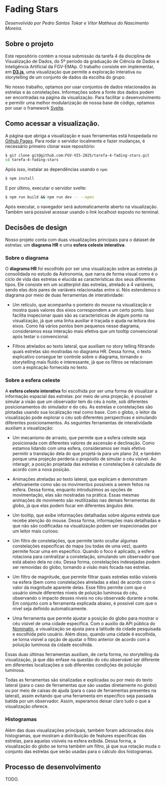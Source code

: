 # Fading Stars

*Desenvolvido por Pedro Santos Tokar e Vitor Matheus do Nascimento Moreira.*

## Sobre o projeto

Este repositório contém a nossa submissão da tarefa 4 da disciplina de Visualização
de Dados, do 5º período da graduação de Ciência de Dados e Inteligência Artificial
da FGV-EMAp. O trabalho consiste em implementar, em [**D3.js**](https://d3js.org/),
uma visualização que permite a exploração interativa ou storytelling de um
conjunto de dados da escolha do grupo.

No nosso trabalho, optamos por usar conjuntos de dados relacionados
às estrelas e às constelações. Informações sobre a fonte dos dados podem ser
encontradas na página da visualização. Para facilitar o desenvolvimento e permitir
uma melhor modularização de nossa base de código, optamos por usar o framework
[Svelte](https://svelte.dev/).

## Como acessar a visualização.

A página que abriga a visualização e suas ferramentas está hospedada no
[Github Pages](https://fgv-vis-2025.github.io/tarefa-4-fading-stars/). Para rodar
o servidor localmente e fazer mudanças, é necessário primeiro clonar esse repositório:

```bash
$ git clone git@github.com:FGV-VIS-2025/tarefa-4-fading-stars.git
cd tarefa-4-fading-stars
```

Após isso, instalar as dependências usando o `npm`:

```bash
$ npm install
```

E por último, executar o servidor svelte:

```bash
$ npm run build && npm run dev -- --open
```
Após executar, o navegador será automaticamente aberto na visualização. Também será
possível acessar usando o link localhost exposto no terminal.

## Decisões de design

Nosso projeto conta com duas visualizações principais para o dataset de estrelas:
um **diagrama HR** e uma **esfera celeste interativa**.

### Sobre o diagrama

O **diagrama HR** foi escolhido por ser uma visualização sobre as estrelas já
consolidada no estudo da Astronomia, que narra de forma visual como é o ciclo de
vida das estrelas e elucida as características dos seus diferentes tipos. Ele consiste
em um scatterplot das estrelas, atrelado a 4 variáveis, sendo elas dois pares de
variáveis relacionadas entre si. Nós estendemos o diagrama por meio de duas
ferramentas de interatividade:

- Um retículo, que acompanha o ponteiro do mouse na visualização e mostra quais
valores dos eixos correspondem a um certo ponto. Isso facilita inspecionar quais
são as caracteristicas de algum ponto na visualização, já que uma linha auxiliar
é traçada e ajuda na leitura dos eixos. Como há vários pontos bem pequenos nesse
diagrama, consideramos essa interação mais efetiva que um tooltip convencional
após testar o convencional.

- Filtros atrelados ao texto lateral, que auxiliam no story telling filtrando
quais estrelas são mostradas no diagrama HR. Dessa forma, o texto explicativo
consegue ter controle sobre o diagrama, tornando o storytelling mais fluído e
interessante, já que os filtros se relacionam com a explicação fornecida no texto.

### Sobre a esfera celeste

A **esfera celeste interativa** foi escolhida por ser uma forma de visualizar
a informação espacial das estrelas: por meio de uma projeção, é possível simular
a visão que um observador tem do céu à noite, sob diferentes posicionamentos do
simulador e do céu. As estrelas e constelações são plotadas usando sua localização
real como base. Com o globo, o leitor da visualização pode explorar o céu
sob diferentes perspectivas e simulando diferentes posicionamentos. As seguintes
ferramentas de interatividade auxiliam a visualização:

- Um mecanismo de arrasto, que permite que a esfera celeste seja posicionada
com diferentes valores de ascensão e declinação. Como estamos lidando com uma
esfera, consideramos ser mais efetivo permitir a translação dela do que projetá-la
para um plano 2d, e também porque uma projeção perderia o propósito de simular o
céu visível. Ao interagir, a posição projetada das estrelas e constelações é
calculada de acordo com a nova posição.

- Animações atreladas ao texto lateral, que explicam e demonstram efetivamente
como são os movimentos possíveis a serem feitos na esfera. Dessa forma, enquanto
introduzimos as opções de movimentação, elas são mostradas na prática. Essas mesmas
animações de movimento são reutilizadas nas demais ferramentas do globo, já que
elas podem focar em diferentes ângulos dele.

- Um tooltip, que exibe informações detalhadas sobre alguma estrela que recebe
atenção do mouse. Dessa forma, informações mais detalhadas e que não são codificadas
na visualização podem ser inspecionadas por um leitor mais curioso.

- Um filtro de constelações, que permite tanto ocultar algumas constelações
específicas do mapa (ou todas de uma vez), quanto permite focar uma em específico.
Quando o foco é aplicado, a esfera rotaciona para centralizar a constelação,
simulando um observador que está abaixo dela no céu. Dessa forma, constelações
indesejadas podem ser removidas do globo, tornando a visão mais focada nas estrelas.

- Um filtro de magnitude, que permite filtrar quais estrelas estão visiveis na
esfera (bem como constelações atreladas a elas) de acordo com o valor da magnitude
aparente delas. Esse filtro permite com que o usuário simule diferentes níveis
de poluição luminosa do céu, observando o impacto desses níveis no céu observado
durante a noite. Em conjunto com a ferramenta explicada abaixo, é possível com que
o nível seja definido automaticamente.

- Uma ferramenta que permite ajustar a posição do globo para mostrar o céu visível
de uma cidade específica. Com o auxilio da API pública do
[Nominatin](https://nominatim.org/release-docs/develop/api/Search/), a visualização
se ajusta para a latitude da cidade pesquisada e escolhida pelo usuário. Além disso,
quando uma cidade é escolhida, se torna visível a opção de ajustar o filtro anterior
de acordo com a poluição luminosa da cidade escolhida.

Essas duas últimas ferramentas auxiliam, de certa forma, no storytelling da
visualização, já que dão enfase na questão do céu observável ser diferente em
diferentes localizações e sob diferentes condições de poluição luminosa.

Todas as ferramentas são sinalizadas e explicadas ou por meio do texto lateral
(para o caso de ferramentas que são usadas diretamente no globo) ou por meio de
caixas de ajuda (para o caso de ferramentas presentes na lateral), assim evitando
que uma ferramenta em específico seja passada batida por um observador. Assim,
esperamos deixar claro tudo o que a visualização oferece.

### Histogramas

Além das duas visualizações principais, também foram adicionados dois histogramas,
que mostram a distribuição de features específicas das estrelas, para aquelas
visíveis na esfera exibida. Dessa forma, a visualização do globo se torna também
um filtro, já que sua rotação muda o conjunto das estrelas que serão usadas
para o cálculo dos histogramas.

## Processo de desenvolvimento

TODO.
